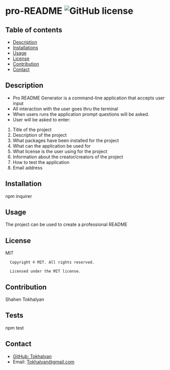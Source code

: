 # pro-README ![GitHub license](https://img.shields.io/badge/license-MIT-yellowgreen.svg)

## Table of contents
* [Description](#description)
* [Installations](#Installation)
* [Usage](#usage)
* [License](#license)
* [Contribution](#contribution)
* [Contact](#contact)

## Description
- Pro README Generator is a command-line application that accepts user input 
- All interaction with the user goes thru the terminal 
- When users runs the application prompt questions will be asked.
- User will be asked to enter:
1. Title of the project
2. Description of the project
3. What packages have been installed for the project
4. What can the application be used for
5. What license is the user using for the project
6. Information about the creator/creators of the project
7. How to test the application
8. Email address


## Installation
npm inquirer

## Usage
The project can be used to create a professional README 

## License
MIT 

      Copyright © MIT. All rights reserved. 
      
      Licensed under the MIT license.

## Contribution
Shahen Tokhalyan

## Tests
npm test

## Contact
- <a href='https://github.com/Tokhalyan' target='_blank'>GitHub: Tokhalyan</a>
- Email: Tokhalyan@gmail.com
  